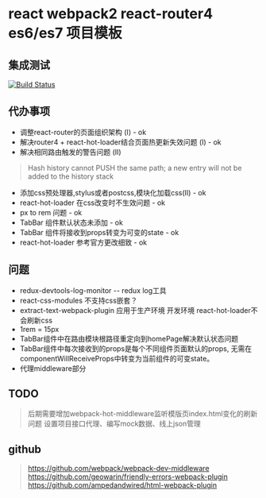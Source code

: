# react webpack2 react-router4 es6/es7 项目模板

## 集成测试
[![Build Status](https://travis-ci.org/jweboy/react-webpack-biolerplate.svg?branch=feature)](https://travis-ci.org/jweboy/react-webpack-biolerplate)

## 代办事项
- 调整react-router的页面组织架构 (I) - ok
- 解决router4 + react-hot-loader结合页面热更新失效问题 (I) - ok
- 解决相同路由触发的警告问题 (II)
> Hash history cannot PUSH the same path; a new entry will not be added to the history stack
- 添加css预处理器,stylus或者postcss,模块化加载css(II) - ok
- react-hot-loader 在css改变时不生效问题 - ok
- px to rem 问题 - ok
- TabBar 组件默认状态未添加 - ok
- TabBar 组件将接收到props转变为可变的state - ok
- react-hot-loader 参考官方更改细致 - ok


## 问题
- redux-devtools-log-monitor -- redux log工具
- react-css-modules 不支持css嵌套？
- extract-text-webpack-plugin 应用于生产环境 开发环境 react-hot-loader不会刷新css
- 1rem = 15px
- TabBar组件中在路由模块根路径重定向到homePage解决默认状态问题
- TabBar组件中每次接收到的props是每个不同组件页面默认的props, 无需在componentWillReceiveProps中转变为当前组件的可变state。
- 代理middleware部分

## TODO
> 后期需要增加webpack-hot-middleware监听模版页index.html变化的刷新问题
> 设置项目接口代理、编写mock数据、线上json管理

## github
> https://github.com/webpack/webpack-dev-middleware
> https://github.com/geowarin/friendly-errors-webpack-plugin
> https://github.com/ampedandwired/html-webpack-plugin

